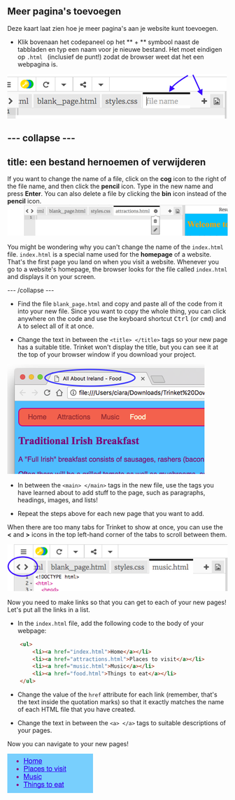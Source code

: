 ## Meer pagina's toevoegen

Deze kaart laat zien hoe je meer pagina's aan je website kunt toevoegen.

- Klik bovenaan het codepaneel op het ** + ** symbool naast de tabbladen en typ een naam voor je nieuwe bestand. Het moet eindigen op `.html ` (inclusief de punt!) zodat de browser weet dat het een webpagina is.

![Adding a new file in Trinket](images/tktNewFileArrows.png)

## \--- collapse \---

## title: een bestand hernoemen of verwijderen

If you want to change the name of a file, click on the **cog** icon to the right of the file name, and then click the **pencil** icon. Type in the new name and press **Enter**. You can also delete a file by clicking the **bin** icon instead of the **pencil** icon. ![](images/EditFilename.png)

You might be wondering why you can't change the name of the `index.html` file. `index.html` is a special name used for the **homepage** of a website. That's the first page you land on when you visit a website. Whenever you go to a website's homepage, the browser looks for the file called `index.html` and displays it on your screen.

\--- /collapse \---

- Find the file `blank_page.html` and copy and paste all of the code from it into your new file. Since you want to copy the whole thing, you can click anywhere on the code and use the keyboard shortcut <kbd>Ctrl</kbd> (or <kbd>cmd</kbd>) and <kbd>A</kbd> to select all of it at once.

- Change the text in between the `<title> </title>` tags so your new page has a suitable title. Trinket won't display the title, but you can see it at the top of your browser window if you download your project.

![The page title showing in the browser tab](images/egLocalFileWindowTitle.png)

- In between the `<main> </main>` tags in the new file, use the tags you have learned about to add stuff to the page, such as paragraphs, headings, images, and lists!

- Repeat the steps above for each new page that you want to add.

When there are too many tabs for Trinket to show at once, you can use the **<** and **>** icons in the top left-hand corner of the tabs to scroll between them.

![The buttons for scrolling the tabs](images/tktScrollTabIcons.png)

Now you need to make links so that you can get to each of your new pages! Let's put all the links in a list.

- In the `index.html` file, add the following code to the body of your webpage:

```html
    <ul>
        <li><a href="index.html">Home</a></li>
        <li><a href="attractions.html">Places to visit</a></li>
        <li><a href="music.html">Music</a></li>
        <li><a href="food.html">Things to eat</a></li>
    </ul>
```

- Change the value of the `href` attribute for each link (remember, that's the text inside the quotation marks) so that it exactly matches the name of each HTML file that you have created.

- Change the text in between the `<a> </a>` tags to suitable descriptions of your pages.

Now you can navigate to your new pages!

![Example list of links on a web page](images/egListOfPageLinks.png)